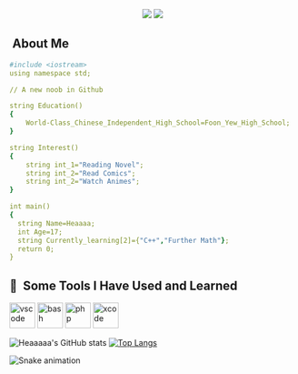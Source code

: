 <p align="center">
  <img src="https://capsule-render.vercel.app/api?type=waving&color=gradient&height=100&section=header&text=&animation=fadeIn&fontSize=80&fontColor=21D0D5">
  <img src=https://media.giphy.com/media/RMw1DhEAwx5ZK/giphy.gif>
</p>

<h2>&nbsp;About Me</h2>

```yaml
#include <iostream>
using namespace std;

// A new noob in Github

string Education()
{
    World-Class_Chinese_Independent_High_School=Foon_Yew_High_School;
}

string Interest()
{
    string int_1="Reading Novel";
    string int_2="Read Comics";
    string int_2="Watch Animes";
}

int main()
{
  string Name=Heaaaa;
  int Age=17;
  string Currently_learning[2]={"C++","Further Math"};
  return 0;
}
```

<h2> 🚀 &nbsp;Some Tools I Have Used and Learned</h2>
<p align="left">
<img src="https://cdn.jsdelivr.net/gh/devicons/devicon/icons/vscode/vscode-original.svg" alt="vscode" width="45" height="45"/>
<img src="https://user-images.githubusercontent.com/114859711/193462127-fda73695-13e3-4071-b325-2ea90dfe0cef.png" alt="bash" width="45" height="45"/>
<img src="https://cdn.jsdelivr.net/gh/devicons/devicon/icons/cplusplus/cplusplus-original.svg" alt="php" width="45" height="45"/>  
<img src="https://cdn.jsdelivr.net/gh/devicons/devicon/icons/xcode/xcode-original.svg" alt="xcode" width="45" height="45"/>         
</p>

![Heaaaaa's GitHub stats](https://github-readme-stats.vercel.app/api?username=Heaaaa&show_icons=true&theme=radical)
[![Top Langs](https://github-readme-stats.vercel.app/api/top-langs/?username=Heaaaa&langs_count=8&layout=compactshow_icons=true&theme=radical)](https://github.com/Heaaaa/github-readme-stats)

![Snake animation](https://github.com/thepiyushmalhotra/thepiyushmalhotra/blob/output/github-contribution-grid-snake.svg)

<!---
Heaaaa/Heaaaa is a ✨ special ✨ repository because its `README.md` (this file) appears on your GitHub profile.
You can click the Preview link to take a look at your changes.
--->
